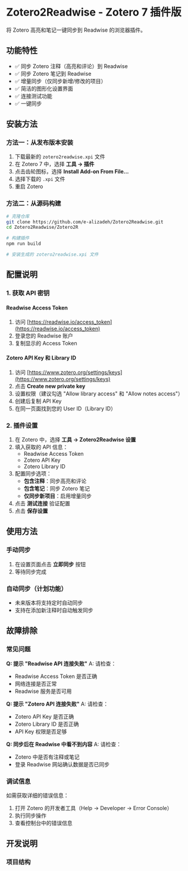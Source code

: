 # Zotero2Readwise - Zotero 7 插件版

将 Zotero 高亮和笔记一键同步到 Readwise 的浏览器插件。

## 功能特性

- ✅ 同步 Zotero 注释（高亮和评论）到 Readwise
- ✅ 同步 Zotero 笔记到 Readwise
- ✅ 增量同步（仅同步新增/修改的项目）
- ✅ 简洁的图形化设置界面
- ✅ 连接测试功能
- ✅ 一键同步

## 安装方法

### 方法一：从发布版本安装

1. 下载最新的 `zotero2readwise.xpi` 文件
2. 在 Zotero 7 中，选择 **工具 → 插件**
3. 点击齿轮图标，选择 **Install Add-on From File...**
4. 选择下载的 `.xpi` 文件
5. 重启 Zotero

### 方法二：从源码构建

```bash
# 克隆仓库
git clone https://github.com/e-alizadeh/Zotero2Readwise.git
cd Zotero2Readwise/Zotero2R

# 构建插件
npm run build

# 安装生成的 zotero2readwise.xpi 文件
```

## 配置说明

### 1. 获取 API 密钥

#### Readwise Access Token
1. 访问 [https://readwise.io/access_token](https://readwise.io/access_token)
2. 登录您的 Readwise 账户
3. 复制显示的 Access Token

#### Zotero API Key 和 Library ID
1. 访问 [https://www.zotero.org/settings/keys](https://www.zotero.org/settings/keys)
2. 点击 **Create new private key**
3. 设置权限（建议勾选 "Allow library access" 和 "Allow notes access"）
4. 创建后复制 API Key
5. 在同一页面找到您的 User ID（Library ID）

### 2. 插件设置

1. 在 Zotero 中，选择 **工具 → Zotero2Readwise 设置**
2. 填入获取的 API 信息：
   - Readwise Access Token
   - Zotero API Key
   - Zotero Library ID
3. 配置同步选项：
   - **包含注释**：同步高亮和评论
   - **包含笔记**：同步 Zotero 笔记
   - **仅同步新项目**：启用增量同步
4. 点击 **测试连接** 验证配置
5. 点击 **保存设置**

## 使用方法

### 手动同步
1. 在设置页面点击 **立即同步** 按钮
2. 等待同步完成

### 自动同步（计划功能）
- 未来版本将支持定时自动同步
- 支持在添加新注释时自动触发同步

## 故障排除

### 常见问题

**Q: 提示 "Readwise API 连接失败"**
A: 请检查：
- Readwise Access Token 是否正确
- 网络连接是否正常
- Readwise 服务是否可用

**Q: 提示 "Zotero API 连接失败"**
A: 请检查：
- Zotero API Key 是否正确
- Zotero Library ID 是否正确
- API Key 权限是否足够

**Q: 同步后在 Readwise 中看不到内容**
A: 请检查：
- Zotero 中是否有注释或笔记
- 登录 Readwise 网站确认数据是否已同步

### 调试信息

如需获取详细的错误信息：
1. 打开 Zotero 的开发者工具（Help → Developer → Error Console）
2. 执行同步操作
3. 查看控制台中的错误信息

## 开发说明

### 项目结构